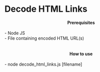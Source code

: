# Decode HTML Links
<p align="justify">
<center><b>Prerequisites</b></center>
<br>
- Node JS
<br>
- File containing encoded HTML URL(s)
<br>
<br><br>
<center><b>How to use </b></center>
<br>
- node decode_html_links.js [filename]
</p>